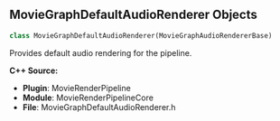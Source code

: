 ## MovieGraphDefaultAudioRenderer Objects

```python
class MovieGraphDefaultAudioRenderer(MovieGraphAudioRendererBase)
```

Provides default audio rendering for the pipeline.

**C++ Source:**

- **Plugin**: MovieRenderPipeline
- **Module**: MovieRenderPipelineCore
- **File**: MovieGraphDefaultAudioRenderer.h

<a id="unreal.MovieGraphDefaultRenderer"></a>